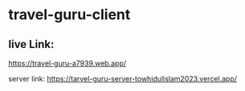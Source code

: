 # travel-guru-client
 ## live Link:
 https://travel-guru-a7939.web.app/

 server link: https://tarvel-guru-server-towhidulislam2023.vercel.app/ 